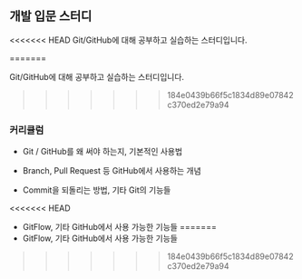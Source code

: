 ## 개발 입문 스터디

<<<<<<< HEAD
Git/GitHub에 대해 공부하고 실습하는 스터디입니다.

=======

Git/GitHub에 대해 공부하고 실습하는 스터디입니다.


>>>>>>> 184e0439b66f5c1834d89e07842c370ed2e79a94
### 커리큘럼

- Git / GitHub를 왜 써야 하는지, 기본적인 사용법

- Branch, Pull Request 등 GitHub에서 사용하는 개념

- Commit을 되돌리는 방법, 기타 Git의 기능들

<<<<<<< HEAD
- GitFlow, 기타 GitHub에서 사용 가능한 기능들
=======
- GitFlow, 기타 GitHub에서 사용 가능한 기능들 
>>>>>>> 184e0439b66f5c1834d89e07842c370ed2e79a94
